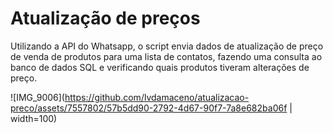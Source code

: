 # Atualização de preços

Utilizando a API do Whatsapp, o script envia dados de atualização de preço de venda de produtos para uma lista de contatos, fazendo uma consulta ao banco de dados SQL e verificando quais produtos tiveram alterações de preço.

![IMG_9006](https://github.com/lvdamaceno/atualizacao-preco/assets/7557802/57b5dd90-2792-4d67-90f7-7a8e682ba06f | width=100)
